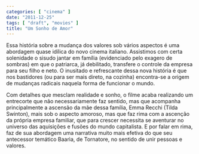 ```yaml
---
categories: [ "cinema" ]
date: "2011-12-25"
tags: [ "draft", "movies" ]
title: "Um Sonho de Amor"
---
```

Essa história sobre a mudança dos valores sob vários aspectos é
uma abordagem quase idílica do novo cinema italiano. Assistimos com
certa solenidade o sisudo jantar em família (evidenciado pelo exagero
de sombras) em que o patriarca, já debilitado, transfere o controle
da empresa para seu filho e neto. O inusitado e refrescante dessa nova
história é que nos bastidores (ou para ser mais direto, na cozinha)
encontra-se a origem de mudanças radicais naquela forma de funcionar
o mundo.

Com detalhes que mesclam realidade e sonho, o filme acaba realizando
um entrecorte que não necessariamente faz sentido, mas que acompanha
principalmente a ascensão da mãe dessa família, Emma Recchi (Tilda
Swinton), mais sob o aspecto amoroso, mas que faz rima com a ascenção
da própria empresa familiar, que para crescer necessita se aventurar no
universo das aquisições e fusões do mundo capitalista. E por falar em
rima, faz de sua abordagem uma narrativa muito mais efetiva do que seu
antecessor temático Baarìa, de Tornatore, no sentido de unir pessoas
e valores.

